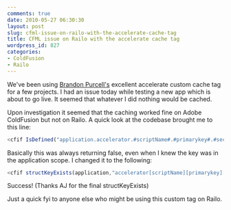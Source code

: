 ```yaml
---
comments: true
date: 2010-05-27 06:30:30
layout: post
slug: cfml-issue-on-railo-with-the-accelerate-cache-tag
title: CFML issue on Railo with the accelerate cache tag
wordpress_id: 827
categories:
- ColdFusion
- Railo
---
```


We've been using [Brandon Purcell's](http://www.bpurcell.org) excellent accelerate custom cache tag for a few projects. I had an issue today while testing a new app which is about to go live. It seemed that whatever I did nothing would be cached.

Upon investigation it seemed that the caching worked fine on Adobe ColdFusion but not on Railo. A quick look at the codebase brought me to this line:

``` javascript
<cfif IsDefined("application.accelerator.#scriptName#.#primarykey#.#secondaryKey#")
```

Basically this was always returning false, even when I knew the key was in the application scope. I changed it to the following:

``` javascript
<cfif structKeyExists(application,"accelerator[scriptName][primarykey][secondaryKey]")
```

Success! (Thanks AJ for the final structKeyExists)

Just a quick fyi to anyone else who might be using this custom tag on Railo.
